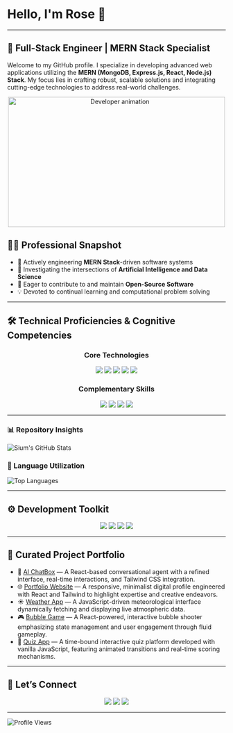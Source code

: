 # Hello, I'm Rose 👋

---

## 🚀 Full-Stack Engineer | MERN Stack Specialist

Welcome to my GitHub profile. I specialize in developing advanced web applications utilizing the **MERN (MongoDB, Express.js, React, Node.js) Stack**. My focus lies in crafting robust, scalable solutions and integrating cutting-edge technologies to address real-world challenges.

<p align="center">
  <img src="https://camo.githubusercontent.com/b0d5210222fd2abc8a886d1ff86ae33baf29e824eb2efcc4fe755551e0a87cae/68747470733a2f2f6d65646961322e67697068792e636f6d2f6d656469612f7167515567674143335066763638377150432f67697068792e6769663f6369643d373930623736313137336264396130363864366634636362336437333237366561323463376234633963623534373630267269643d67697068792e6769662663743d67" alt="Developer animation" width="500" height="300"/>
</p>

## 👨‍💻 Professional Snapshot

* 🔭 Actively engineering **MERN Stack**-driven software systems
* 🌱 Investigating the intersections of **Artificial Intelligence and Data Science**
* 🤝 Eager to contribute to and maintain **Open-Source Software**
* 💡 Devoted to continual learning and computational problem solving

---

## 🛠️ Technical Proficiencies & Cognitive Competencies

<div align="center">
  <div>
    <h3>Core Technologies</h3>
    <p>
      <img src="https://img.shields.io/badge/JavaScript-F7DF1E?style=for-the-badge&logo=javascript&logoColor=black" />
      <img src="https://img.shields.io/badge/React-20232A?style=for-the-badge&logo=react&logoColor=61DAFB" />
      <img src="https://img.shields.io/badge/Node.js-43853D?style=for-the-badge&logo=node.js&logoColor=white" />
      <img src="https://img.shields.io/badge/MongoDB-4EA94B?style=for-the-badge&logo=mongodb&logoColor=white" />
      <img src="https://img.shields.io/badge/Express.js-000000?style=for-the-badge&logo=express&logoColor=white" />
    </p>
  </div>
  <div>
    <h3>Complementary Skills</h3>
    <p>
      <img src="https://img.shields.io/badge/C-A8B9CC?style=for-the-badge&logo=c&logoColor=white" />
      <img src="https://img.shields.io/badge/C++-00599C?style=for-the-badge&logo=c%2B%2B&logoColor=white" />
      <img src="https://img.shields.io/badge/Python-3776AB?style=for-the-badge&logo=python&logoColor=white" />
      <img src="https://img.shields.io/badge/Java-007396?style=for-the-badge&logo=java&logoColor=white" />
    </p>
  </div>
</div>

---

### 📊 Repository Insights

![Sium's GitHub Stats](https://github-readme-stats.vercel.app/api?username=Rose1f\&show_icons=true\&theme=radical\&count_private=true)

### 🚀 Language Utilization

![Top Languages](https://github-readme-stats.vercel.app/api/top-langs/?username=Rose1f\&layout=compact\&theme=radical)

---

## ⚙️ Development Toolkit

<p align="center">
  <img src="https://img.shields.io/badge/VSCode-007ACC?style=for-the-badge&logo=visual-studio-code&logoColor=white" />
  <img src="https://img.shields.io/badge/WebStorm-000000?style=for-the-badge&logo=webstorm&logoColor=white" />
  <img src="https://img.shields.io/badge/Linux-FCC624?style=for-the-badge&logo=linux&logoColor=black" />
  <img src="https://img.shields.io/badge/GitHub-181717?style=for-the-badge&logo=github&logoColor=white" />
</p>

---

## 🌟 Curated Project Portfolio

<p align="center">
  <ul>
    <li>🧠 <a href="https://chatbox-1-rfg3.onrender.com">AI ChatBox</a> — A React-based conversational agent with a refined interface, real-time interactions, and Tailwind CSS integration.</li>
    <li>🌐 <a href="https://sohail-hazary-siam.onrender.com/">Portfolio Website</a> — A responsive, minimalist digital profile engineered with React and Tailwind to highlight expertise and creative endeavors.</li>
    <li>☀️ <a href="https://github.com/sium01/Weather-App">Weather App</a> — A JavaScript-driven meteorological interface dynamically fetching and displaying live atmospheric data.</li>
    <li>🎮 <a href="https://github.com/sium01/Bubble-Game">Bubble Game</a> — A React-powered, interactive bubble shooter emphasizing state management and user engagement through fluid gameplay.</li>
    <li>🧠 <a href="https://github.com/sium01/Quiz-Appl">Quiz App</a> — A time-bound interactive quiz platform developed with vanilla JavaScript, featuring animated transitions and real-time scoring mechanisms.</li>
  </ul>
</p>

---

## 🤝 Let’s Connect

<p align="center">
  <a href="https://x.com/sium99122"><img src="https://img.shields.io/badge/TWITTER-1DA1F2?style=for-the-badge&logo=twitter&logoColor=white"/></a>
  <a href="https://www.instagram.com/nazmul_hasan_siam01/"><img src="https://img.shields.io/badge/INSTAGRAM-E4405F?style=for-the-badge&logo=instagram&logoColor=white"/></a>
  <a href="https://www.linkedin.com/in/sium4/"><img src="https://img.shields.io/badge/LINKEDIN-0077B5?style=for-the-badge&logo=linkedin&logoColor=white"/></a>
</p>

---

![Profile Views](https://komarev.com/ghpvc/?username=Rose1f\&label=Profile%20Views\&color=blue\&style=plastic)
